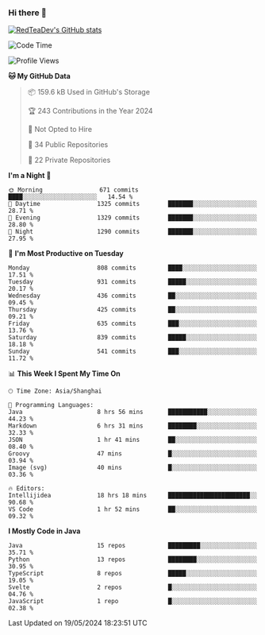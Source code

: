 ### Hi there 👋

<!--
**RedTeaDev/RedTeaDev** is a ✨ _special_ ✨ repository because its `README.md` (this file) appears on your GitHub profile.

Here are some ideas to get you started:

- 🔭 I’m currently working on ...
- 🌱 I’m currently learning ...
- 👯 I’m looking to collaborate on ...
- 🤔 I’m looking for help with ...
- 💬 Ask me about ...
- 📫 How to reach me: ...
- 😄 Pronouns: ...
- ⚡ Fun fact: ...
-->

<!--
[![wakatime](https://wakatime.com/badge/user/6b101ed0-04c0-4490-9283-eb61f2efff96.svg)](https://wakatime.com/@6b101ed0-04c0-4490-9283-eb61f2efff96)
!-->

[![RedTeaDev's GitHub stats](https://github-readme-stats.vercel.app/api?username=RedTeaDev)](https://github.com/anuraghazra/github-readme-stats)
<!--
[![willianrod's wakatime stats](https://github-readme-stats.vercel.app/api/wakatime?username=RedTeaDev)](https://github.com/anuraghazra/github-readme-stats)
!-->
<!--START_SECTION:waka-->
![Code Time](http://img.shields.io/badge/Code%20Time-2%2C262%20hrs%203%20mins-blue)

![Profile Views](http://img.shields.io/badge/Profile%20Views-1-blue)

**🐱 My GitHub Data** 

> 📦 159.6 kB Used in GitHub's Storage 
 > 
> 🏆 243 Contributions in the Year 2024
 > 
> 🚫 Not Opted to Hire
 > 
> 📜 34 Public Repositories 
 > 
> 🔑 22 Private Repositories 
 > 
**I'm a Night 🦉** 

```text
🌞 Morning                671 commits         ████░░░░░░░░░░░░░░░░░░░░░   14.54 % 
🌆 Daytime                1325 commits        ███████░░░░░░░░░░░░░░░░░░   28.71 % 
🌃 Evening                1329 commits        ███████░░░░░░░░░░░░░░░░░░   28.80 % 
🌙 Night                  1290 commits        ███████░░░░░░░░░░░░░░░░░░   27.95 % 
```
📅 **I'm Most Productive on Tuesday** 

```text
Monday                   808 commits         ████░░░░░░░░░░░░░░░░░░░░░   17.51 % 
Tuesday                  931 commits         █████░░░░░░░░░░░░░░░░░░░░   20.17 % 
Wednesday                436 commits         ██░░░░░░░░░░░░░░░░░░░░░░░   09.45 % 
Thursday                 425 commits         ██░░░░░░░░░░░░░░░░░░░░░░░   09.21 % 
Friday                   635 commits         ███░░░░░░░░░░░░░░░░░░░░░░   13.76 % 
Saturday                 839 commits         █████░░░░░░░░░░░░░░░░░░░░   18.18 % 
Sunday                   541 commits         ███░░░░░░░░░░░░░░░░░░░░░░   11.72 % 
```


📊 **This Week I Spent My Time On** 

```text
🕑︎ Time Zone: Asia/Shanghai

💬 Programming Languages: 
Java                     8 hrs 56 mins       ███████████░░░░░░░░░░░░░░   44.23 % 
Markdown                 6 hrs 31 mins       ████████░░░░░░░░░░░░░░░░░   32.33 % 
JSON                     1 hr 41 mins        ██░░░░░░░░░░░░░░░░░░░░░░░   08.40 % 
Groovy                   47 mins             █░░░░░░░░░░░░░░░░░░░░░░░░   03.94 % 
Image (svg)              40 mins             █░░░░░░░░░░░░░░░░░░░░░░░░   03.36 % 

🔥 Editors: 
Intellijidea             18 hrs 18 mins      ███████████████████████░░   90.68 % 
VS Code                  1 hr 52 mins        ██░░░░░░░░░░░░░░░░░░░░░░░   09.32 % 
```

**I Mostly Code in Java** 

```text
Java                     15 repos            █████████░░░░░░░░░░░░░░░░   35.71 % 
Python                   13 repos            ████████░░░░░░░░░░░░░░░░░   30.95 % 
TypeScript               8 repos             █████░░░░░░░░░░░░░░░░░░░░   19.05 % 
Svelte                   2 repos             █░░░░░░░░░░░░░░░░░░░░░░░░   04.76 % 
JavaScript               1 repo              █░░░░░░░░░░░░░░░░░░░░░░░░   02.38 % 
```




 Last Updated on 19/05/2024 18:23:51 UTC
<!--END_SECTION:waka-->


